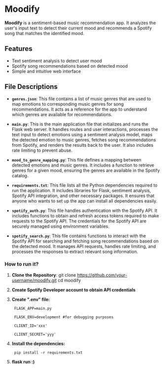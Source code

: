 # Moodify

**Moodify** is a sentiment-based music recommendation app. It analyzes the user's input text to detect their current mood and recommends a Spotify song that matches the identified mood. 

## Features

- Text sentiment analysis to detect user mood
- Spotify song recommendations based on detected mood
- Simple and intuitive web interface

## File Descriptions

- **`genres.json`**: This file contains a list of music genres that are used to map emotions to corresponding music genres for song recommendations. It acts as a reference for the app to understand which genres are available for recommendations.

- **`main.py`**: This is the main application file that initializes and runs the Flask web server. It handles routes and user interactions, processes the text input to detect emotions using a sentiment analysis model, maps the detected emotion to music genres, fetches song recommendations from Spotify, and renders the results back to the user. It also includes rate limiting to prevent abuse.

- **`mood_to_genre_mapping.py`**: This file defines a mapping between detected emotions and music genres. It includes a function to retrieve genres for a given mood, ensuring the genres are available in the Spotify catalog.

- **`requirements.txt`**: This file lists all the Python dependencies required to run the application. It includes libraries for Flask, sentiment analysis, Spotify API integration, and other necessary packages. It ensures that anyone who wants to set up the app can install all dependencies easily.

- **`spotify_auth.py`**: This file handles authentication with the Spotify API. It includes functions to obtain and refresh access tokens required to make requests to the Spotify API. The credentials for the Spotify API are securely managed using environment variables.

- **`spotify_search.py`**: This file contains functions to interact with the Spotify API for searching and fetching song recommendations based on the detected mood. It manages API requests, handles rate limiting, and processes the responses to extract relevant song information.

### How to run it?

1. **Clone the Repository**:
git clone https://github.com/your-username/moodify.git
cd moodify

2. **Create Spotify Developer account to obtain API credentials**

3. **Create ".env" file:**


        FLASK_APP=main.py  

        FLASK_ENV=development #for debugging purposes  

        CLIENT_ID='xxx'  

        CLIENT_SECRET='yyy'  



4. **Install the dependencies:**

        pip install -r requirements.txt

5. **flask run :)**




